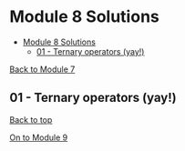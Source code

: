 # Module 8 Solutions

<!-- TOC -->

- [Module 8 Solutions](#module-8-solutions)
    - [01 - Ternary operators (yay!)](#01---ternary-operators-yay)

<!-- /TOC -->

[Back to Module 7](../Module7/solutions.md)

## 01 - Ternary operators (yay!)



[Back to top](#Module-8-Solutions)

[On to Module 9](../Module9/solutions.md)
